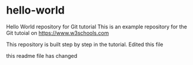 # hello-world
Hello World repository for Git tutorial
This is an example repository for the Git tutoial on https://www.w3schools.com

This repository is built step by step in the tutorial.
Edited this file

this readme file has changed
